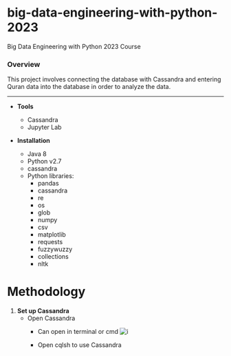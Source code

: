 # big-data-engineering-with-python-2023
Big Data Engineering with Python 2023 Course


### Overview
This project involves connecting the database with Cassandra and entering Quran data into the database in order to analyze the data.

-----
* **Tools**
    * Cassandra
    * Jupyter Lab

* **Installation**
    * Java 8
    * Python v2.7
    * cassandra
    * Python libraries:
        * pandas
        * cassandra
        * re
        * os
        * glob
        * numpy
        * csv
        * matplotlib
        * requests
        * fuzzywuzzy
        * collections
        * nltk

# Methodology
1. **Set up Cassandra**
    * Open Cassandra
        * Can open in terminal or cmd
    ![i](<img width="343" alt="Screenshot 2567-03-28 at 14 19 04" src="https://github.com/hilmanyusoh/big-data-engineering-with-python-2023/assets/118374893/09e3f1db-d10f-4338-8392-91486c5a83e2">)
        
        * Open cqlsh to use Cassandra

